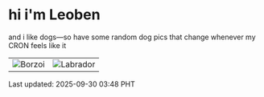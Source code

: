 # hi i'm Leoben

and i like dogs—so have some random dog pics that change whenever my CRON feels like it

|  |  |
|--------|----------|
| ![Borzoi](https://random-dog-vercel.vercel.app/api/random-borzoi?v=1759175322) | ![Labrador](https://random-dog-vercel.vercel.app/api/random-labrador?v=1759175322) |

Last updated: 2025-09-30 03:48 PHT
